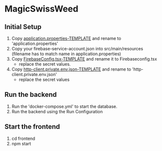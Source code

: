# MagicSwissWeed

## Initial Setup

1. Copy [application.properties-TEMPLATE](backend%2Fsrc%2Fmain%2Fresources%2Fapplication.properties-TEMPLATE) and rename to 'application.properties'
2. Copy your firebase-service-account.json into src/main/resources (filename has to match name in application.properties)
3. Copy [FirebaseConfig.tsx-TEMPLATE](frontend%2Fsrc%2Ffirebase%2FFirebaseConfig.tsx-TEMPLATE) and rename it to Firebaseconfig.tsx
    - replace the secret values.
4. Copy [http-client.private.env.json-TEMPLATE](http-client%2Fhttp-client.private.env.json-TEMPLATE) and rename to 'http-client.private.env.json'
    - replace the secret values

## Run the backend

1. Run the 'docker-compose.yml' to start the database.
2. Run the backend using the Run Configuration

## Start the frontend

1. cd frontend
2. npm start
